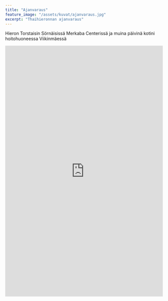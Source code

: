 ```yaml
---
title: "Ajanvaraus"
feature_image: "/assets/kuvat/ajanvaraus.jpg"
excerpt: "Thaihieronnan ajanvaraus"
---
```


Hieron Torstaisin Sörnäisissä Merkaba Centerissä ja muina päivinä kotini hoitohuoneessa Viikinmäessä

<iframe
	src="https://app.acuityscheduling.com/schedule.php?owner=18231920&calendarID=3218587"
	width="100%"
	height="800"
	frameBorder="0">
</iframe>

<script src="https://embed.acuityscheduling.com/js/embed.js" type="text/javascript"></script>